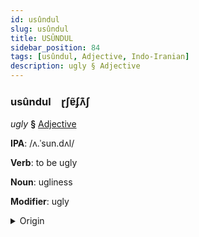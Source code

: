 ```yaml
---
id: usûndul
slug: usûndul
title: USÛNDUL
sidebar_position: 84
tags: [usûndul, Adjective, Indo-Iranian]
description: ugly § Adjective
---
```


### usûndul&emsp;<span kind="abugida">ɽʃɐ̃ʄʌ͊ʃ</span>

*ugly* **§** [Adjective](../../tags/Adjective)

**IPA**: /ʌ.ˈsun.dʌl/

**Verb**: to be ugly

**Noun**: ugliness

**Modifier**: ugly

<details>
    <summary>Origin</summary>
    Hindi असुंदर asundar [ɐ.sʊ̃n̪.d̪ɐɾ]<br/>
    <em>Indo-Iranian Language Family</em>
</details>